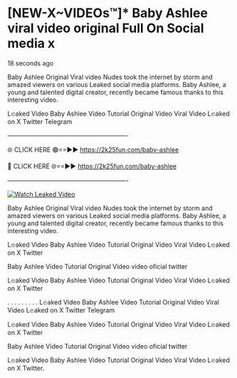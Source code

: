 # [NEW-X~VIDEOs™]* Baby Ashlee viral video original Full On Social media x

18 seconds ago

Baby Ashlee Original Viral video Nudes took the internet by storm and amazed viewers on various Leaked social media platforms. Baby Ashlee, a young and talented digital creator, recently became famous thanks to this interesting video.

L𝚎aked Video Baby Ashlee Video Tutorial Original Video Viral Video L𝚎aked on X Twitter Telegram

———————————————————-

🌐 CLICK HERE 🟢==►► https://2k25fun.com/baby-ashlee

🔴 CLICK HERE 🌐==►► https://2k25fun.com/baby-ashlee

———————————————————-

[![Watch Leaked Video](https://miro.medium.com/v2/resize:fit:828/format:webp/1*cilzJN44JGOrTw9NJCrNHA.gif "Watch Leaked Video")](https://2k25fun.com/baby-ashlee)

Baby Ashlee Original Viral video Nudes took the internet by storm and amazed viewers on various Leaked social media platforms. Baby Ashlee, a young and talented digital creator, recently became famous thanks to this interesting video.

L𝚎aked Video Baby Ashlee Video Tutorial Original Video Viral Video L𝚎aked on X Twitter

Baby Ashlee Video Tutorial Original Video video oficial twitter

L𝚎aked Video Baby Ashlee Video Tutorial Original Video Viral Video L𝚎aked on X Twitter

. . . . . . . . . L𝚎aked Video Baby Ashlee Video Tutorial Original Video Viral Video L𝚎aked on X Twitter Telegram

L𝚎aked Video Baby Ashlee Video Tutorial Original Video Viral Video L𝚎aked on X Twitter

Baby Ashlee Video Tutorial Original Video video oficial twitter

L𝚎aked Video Baby Ashlee Video Tutorial Original Video Viral Video L𝚎aked on X Twitter.